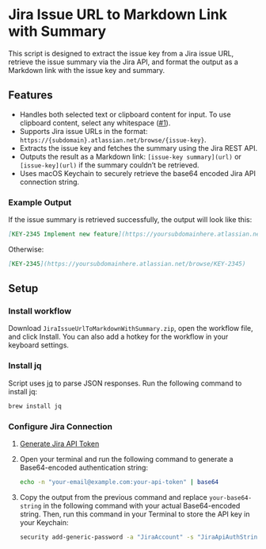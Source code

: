 # Jira Issue URL to Markdown Link with Summary
This script is designed to extract the issue key from a Jira issue URL, retrieve the issue summary via the Jira API, and format the output as a Markdown link with the issue key and summary.

## Features

- Handles both selected text or clipboard content for input. To use clipboard content, select any whitespace ([#1](https://github.com/ndikanov/macos-automator-scripts/issues/1)).
- Supports Jira issue URLs in the format: `https://{subdomain}.atlassian.net/browse/{issue-key}`.
- Extracts the issue key and fetches the summary using the Jira REST API.
- Outputs the result as a Markdown link: `[issue-key summary](url)` or `[issue-key](url)` if the summary couldn’t be retrieved.
- Uses macOS Keychain to securely retrieve the base64 encoded Jira API connection string.

### Example Output

If the issue summary is retrieved successfully, the output will look like this:

```markdown
[KEY-2345 Implement new feature](https://yoursubdomainhere.atlassian.net/browse/KEY-2345)
```
Otherwise:
```markdown
[KEY-2345](https://yoursubdomainhere.atlassian.net/browse/KEY-2345)
```

## Setup

### Install workflow
Download `JiraIssueUrlToMarkdownWithSummary.zip`, open the workflow file, and click Install. You can also add a hotkey for the workflow in your keyboard settings.

### Install jq
Script uses [jq](https://github.com/jqlang/jq) to parse JSON responses. Run the following command to install jq:
```bash
brew install jq
```

### Configure Jira Connection

1. [Generate Jira API Token](https://id.atlassian.com/manage-profile/security/api-tokens)
2. Open your terminal and run the following command to generate a Base64-encoded authentication string:

    ```bash
    echo -n "your-email@example.com:your-api-token" | base64
    ```

3. Copy the output from the previous command and replace `your-base64-string` in the following command with your actual Base64-encoded string. Then, run this command in your Terminal to store the API key in your Keychain:

    ```bash
    security add-generic-password -a "JiraAccount" -s "JiraApiAuthString" -w "your-base64-string"
    ```
